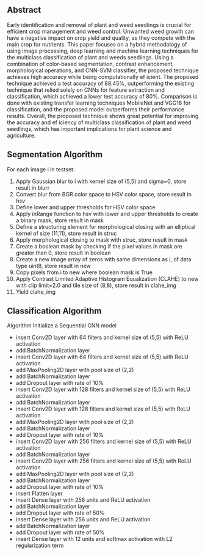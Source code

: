 ## Abstract
Early identification and removal of plant and weed seedlings is crucial for efficient crop management and weed control. Unwanted weed growth can have a negative impact on crop yield and quality, as they compete with the main crop for nutrients. This paper focuses on a hybrid methodology of using image processing, deep learning and machine learning techniques for the multiclass classification of plant and weeds seedlings. Using a combination of color-based segmentation, contrast enhancement, morphological operations, and CNN-SVM classifier, the proposed technique achieves high accuracy while being computationally ef icient. The proposed technique achieved a test accuracy of 88.45%, outperforming the existing technique that relied solely on CNNs for feature extraction and classification, which achieved a lower test accuracy of 80%. Comparison is done with existing transfer learning techniques MobileNet and VGG16 for classification, and the proposed model outperforms their performance results. Overall, the proposed technique shows great potential for improving the accuracy and ef iciency of multiclass classification of plant and weed seedlings, which has important implications for plant science and agriculture.

## Segmentation Algorithm

For each image i in testset:
1. Apply Gaussian blur to i with kernel size of (5,5) and sigma=0, store result in blurr
2. Convert blur from BGR color space to HSV color space, store result in hsv
3. Define lower and upper thresholds for HSV color space
4. Apply inRange function to hsv with lower and upper thresholds to create a binary mask, store result in mask
5. Define a structuring element for morphological closing with an elliptical kernel of size (11,11), store result in struc
6. Apply morphological closing to mask with struc, store result in mask
7. Create a boolean mask by checking if the pixel values in mask are greater than 0, store result in boolean
8. Create a new image array of zeros with same dimensions as i, of data type uint8, store result in new
9. Copy pixels from i to new where boolean mask is True
10. Apply Contrast Limited Adaptive Histogram Equalization (CLAHE) to new with clip limit=2.0 and tile size of (8,8), store result in clahe_img
11. Yield clahe_img

## Classification Algorithm

Algorithm
Initialize a Sequential CNN model
- insert Conv2D layer with 64 filters and kernel size of (5,5) with ReLU activation
- add BatchNormalization layer
- insert Conv2D layer with 64 filters and kernel size of (5,5) with ReLU activation
- add MaxPooling2D layer with pool size of (2,2)
- add BatchNormalization layer
- add Dropout layer with rate of 10%
- insert Conv2D layer with 128 filters and kernel size of (5,5) with ReLU activation
- add BatchNormalization layer
- insert Conv2D layer with 128 filters and kernel size of (5,5) with ReLU activation
- add MaxPooling2D layer with pool size of (2,2)
- add BatchNormalization layer
- add Dropout layer with rate of 10%
- insert Conv2D layer with 256 filters and kernel size of (5,5) with ReLU activation
- add BatchNormalization layer
- insert Conv2D layer with 256 filters and kernel size of (5,5) with ReLU activation
- add MaxPooling2D layer with pool size of (2,2)
- add BatchNormalization layer
- add Dropout layer with rate of 10%
- insert Flatten layer
- insert Dense layer with 256 units and ReLU activation
- add BatchNormalization layer
- add Dropout layer with rate of 50%
- insert Dense layer with 256 units and ReLU activation
- add BatchNormalization layer
- add Dropout layer with rate of 50%
- insert Dense layer with 12 units and softmax activation with L2 regularization term
